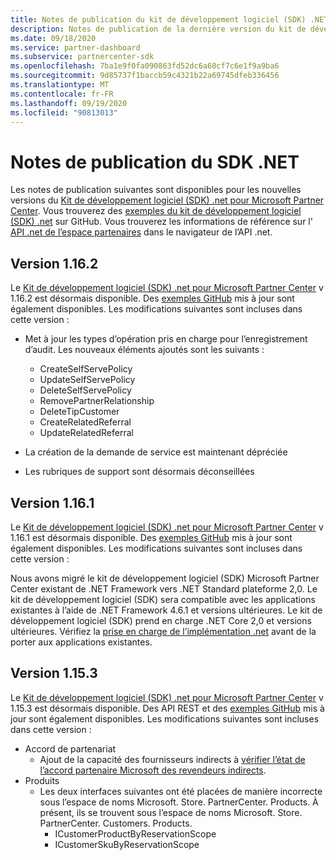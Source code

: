 ```yaml
---
title: Notes de publication du kit de développement logiciel (SDK) .NET Partner Center
description: Notes de publication de la dernière version du kit de développement logiciel (SDK) .NET de l’espace partenaires.
ms.date: 09/18/2020
ms.service: partner-dashboard
ms.subservice: partnercenter-sdk
ms.openlocfilehash: 7ba1e9f0fa090863fd52dc6a60cf7c6e1f9a9ba6
ms.sourcegitcommit: 9d85737f1baccb59c4321b22a69745dfeb336456
ms.translationtype: MT
ms.contentlocale: fr-FR
ms.lasthandoff: 09/19/2020
ms.locfileid: "90813013"
---
```

# <a name="net-sdk-release-notes"></a>Notes de publication du SDK .NET

Les notes de publication suivantes sont disponibles pour les nouvelles versions du [Kit de développement logiciel (SDK) .net pour Microsoft Partner Center](https://www.nuget.org/packages/Microsoft.Store.PartnerCenter). Vous trouverez des [exemples du kit de développement logiciel (SDK) .net](https://github.com/Microsoft/Partner-Center-DotNet-Samples) sur GitHub. Vous trouverez les informations de référence sur l' [API .net de l’espace partenaires](https://docs.microsoft.com/dotnet/api/?view=partnercenter-dotnet-latest&preserve-view=true) dans le navigateur de l’API .net.

## <a name="version-1162"></a>Version 1.16.2

Le [Kit de développement logiciel (SDK) .net pour Microsoft Partner Center](https://www.nuget.org/packages/Microsoft.Store.PartnerCenter/1.16.2) v 1.16.2 est désormais disponible. Des [exemples GitHub](https://github.com/Microsoft/Partner-Center-DotNet-Samples) mis à jour sont également disponibles. Les modifications suivantes sont incluses dans cette version :

* Met à jour les types d’opération pris en charge pour l’enregistrement d’audit. Les nouveaux éléments ajoutés sont les suivants :
  * CreateSelfServePolicy
  * UpdateSelfServePolicy
  * DeleteSelfServePolicy
  * RemovePartnerRelationship
  * DeleteTipCustomer
  * CreateRelatedReferral
  * UpdateRelatedReferral

* La création de la demande de service est maintenant dépréciée
* Les rubriques de support sont désormais déconseillées


## <a name="version-1161"></a>Version 1.16.1

Le [Kit de développement logiciel (SDK) .net pour Microsoft Partner Center](https://www.nuget.org/packages/Microsoft.Store.PartnerCenter/1.16.1) v 1.16.1 est désormais disponible. Des [exemples GitHub](https://github.com/Microsoft/Partner-Center-DotNet-Samples) mis à jour sont également disponibles. Les modifications suivantes sont incluses dans cette version :

Nous avons migré le kit de développement logiciel (SDK) Microsoft Partner Center existant de .NET Framework vers .NET Standard plateforme 2,0. Le kit de développement logiciel (SDK) sera compatible avec les applications existantes à l’aide de .NET Framework 4.6.1 et versions ultérieures. Le kit de développement logiciel (SDK) prend en charge .NET Core 2,0 et versions ultérieures. Vérifiez la [prise en charge de l’implémentation .net](/dotnet/standard/net-standard) avant de la porter aux applications existantes.   


## <a name="version-1153"></a>Version 1.15.3
Le [Kit de développement logiciel (SDK) .net pour Microsoft Partner Center](https://www.nuget.org/packages/Microsoft.Store.PartnerCenter/1.15.3) v 1.15.3 est désormais disponible. Des API REST et des [exemples GitHub](https://github.com/Microsoft/Partner-Center-DotNet-Samples) mis à jour sont également disponibles. Les modifications suivantes sont incluses dans cette version :

* Accord de partenariat
  * Ajout de la capacité des fournisseurs indirects à [vérifier l’état de l’accord partenaire Microsoft des revendeurs indirects](verify-indirect-reseller-mpa-status.md).
* Produits
  * Les deux interfaces suivantes ont été placées de manière incorrecte sous l’espace de noms Microsoft. Store. PartnerCenter. Products. À présent, ils se trouvent sous l’espace de noms Microsoft. Store. PartnerCenter. Customers. Products.
    * ICustomerProductByReservationScope
    * ICustomerSkuByReservationScope
